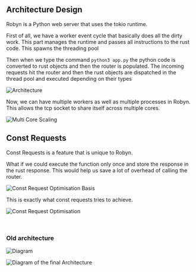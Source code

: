 ## Architecture Design

Robyn is a Python web server that uses the tokio runtime.

First of all, we have a worker event cycle that basically does all the dirty work. This part manages the runtime and passes all instructions to the rust code.
This spawns the threading pool

Then when we type the command `python3 app.py` the python code is converted to rust objects and then the router is populated. The incoming requests hit the router and then the rust objects are dispatched in the thread pool and executed depending on their types

![Architecture](./assets/architecture/architecture.png)

Now, we can have multiple workers as well as multiple processes in Robyn. This allows the tcp socket to share itself across multiple cores.

![Multi Core Scaling](./assets/architecture/multi-processing.png)

## Const Requests

Const Requests is a feature that is unique to Robyn.

What if we could execute the function only once and store the response in the rust response. This would help us save a lot of overhead of calling the router.

![Const Request Optimisation Basis](./assets/architecture/const-request-optimisation-basis.png)

This is exactly what const requests tries to achieve.

![Const Request Optimisation](./assets/architecture/const-request-optimisation.png)

&nbsp;
&nbsp;
&nbsp;
&nbsp;
&nbsp;
&nbsp;

### Old architecture

![Diagram](https://i.ibb.co/cNV4DJX/image.png)

![Diagram of the final Architecture](https://i.ibb.co/GHwTTqk/Untitled-2021-02-25-0125-1.png)
